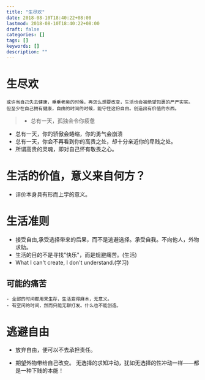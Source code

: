 ```yaml
---
title: "生尽欢"
date: 2018-08-10T18:40:22+08:00
lastmod: 2018-08-10T18:40:22+08:00
draft: false
categories: []
tags: []
keywords: []
description: ""
---
```

<!--more-->
# 生尽欢
    或许当自己失去健康，垂垂老矣的时候，再怎么想要改变，生活也会被绝望包裹的严严实实。
    但至少在自己拥有健康，自由的时间的时候，能守住这份自由。创造出有价值的东西。

>* 总有一天，孤独会令你疲惫 
* 总有一天，你的骄傲会蜷缩，你的勇气会崩溃 
* 总有一天，你会不再看到你的高贵之处，却十分亲近你的卑贱之处。
* 所谓高贵的灵魂，即对自己怀有敬畏之心。


# 生活的价值，意义来自何方？
- 评价本身具有形而上学的意义。

# 生活准则
- 接受自由,承受选择带来的后果，而不是逃避选择。承受自我。不向他人，外物求助。
- 生活的目的不是寻找"快乐"，而是规避痛苦。(生活)
- What I can't create, I don't understand.(学习)
## 可能的痛苦
    - 全部的时间都用来生存，生活变得麻木，无意义。
    - 有空闲的时间，然而只能无聊打发。什么也不能创造。


# 逃避自由
- 放弃自由，便可以不去承担责任。

- 期望外物带给自己改变。
    无选择的求知冲动，犹如无选择的性冲动一样——都是一种下贱的本能！



